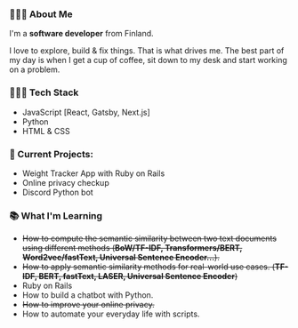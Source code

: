
### 🙋🏽‍♂️ About Me

I'm a **software developer** from Finland. 

I love to explore, build & fix things. That is what drives me. The best part of my day is when I get a cup of coffee, sit down to my desk and start working on a problem.

### 👨🏽‍💻 Tech Stack

* JavaScript [React, Gatsby, Next.js]
* Python
* HTML & CSS

### 🚧 Current Projects:

* Weight Tracker App with Ruby on Rails
* Online privacy checkup
* Discord Python bot

### 📚 What I'm Learning

* ~~How to compute the semantic similarity between two text documents using different methods (**BoW/TF-IDF, Transformers/BERT, Word2vec/fastText, Universal Sentence Encoder...**).~~
* ~~How to apply semantic similarity methods for real-world use cases. (**TF-IDF, BERT, fastText, LASER, Universal Sentence Encoder**)~~
* Ruby on Rails
* How to build a chatbot with Python.
* ~~How to improve your online privacy.~~
* How to automate your everyday life with scripts.
